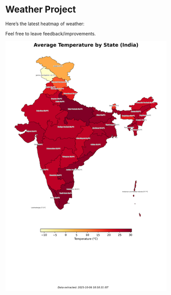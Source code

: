 # Weather Project

Here’s the latest heatmap of weather:

Feel free to leave feedback/improvements.

![India Heatmap](docs/assets/india_heatmap.png?v=E34841)
